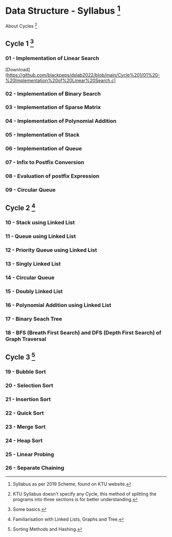# Data Structure - Syllabus [^1]

About Cycles [^5]
[^5]: KTU Syllabus doesn't specify any Cycle, this method of splitting the programs into three sections is for better understanding.

## Cycle 1 [^2]

### 01 - Implementation of Linear Search
[Download](https://github.com/blackpeps/dslab2022/blob/main/Cycle%201/01%20-%20Implementation%20of%20Linear%20Search.c]
### 02 - Implementation of Binary Search
### 03 - Implementation of Sparse Matrix
### 04 - Implementation of Polynomial Addition
### 05 - Implementation of Stack
### 06 - Implementation of Queue
### 07 - Infix to Postfix Conversion
### 08 - Evaluation of postfix Expression
### 09 - Circular Queue

## Cycle 2 [^3]
### 10 - Stack using Linked List
### 11 - Queue using Linked List
### 12 - Priority Queue using Linked List
### 13 - Singly Linked List
### 14 - Circular Queue
### 15 - Doubly Linked List
### 16 - Polynomial Addition using Linked List
### 17 - Binary Seach Tree
### 18 - BFS (Breath First Search) and DFS (Depth First Search) of Graph Traversal

## Cycle 3 [^4]
### 19 - Bubble Sort
### 20 - Selection Sort
### 21 - Insertion Sort
### 22 - Quick Sort
### 23 - Merge Sort
### 24 - Heap Sort

### 25 - Linear Probing
### 26 - Separate Chaining


[^1]: Syllabus as per 2019 Scheme, found on KTU website.
[^2]: Some basics.
[^3]: Familiarisation with Linked Lists, Graphs and Tree.
[^4]: Sorting Methods and Hashing.
